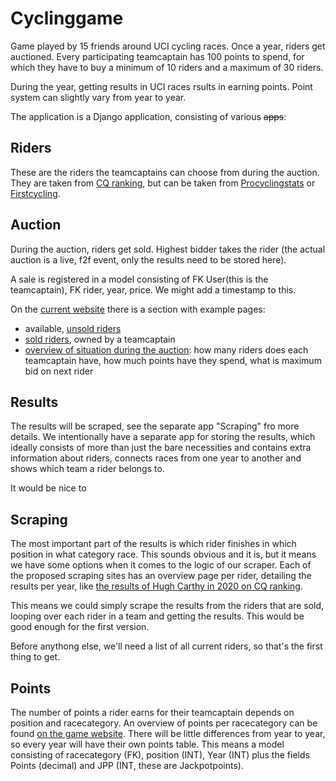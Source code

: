 # Cyclinggame
Game played by 15 friends around UCI cycling races. 
Once a year, riders get auctioned. Every participating teamcaptain has 100 points to spend, for which they have to buy a minimum of 10 riders and a maximum of 30 riders.

During the year, getting results in UCI races rsults in earning points. Point system can slightly vary from year to year.

The application is a Django application, consisting of various ~~apps~~:

## Riders
These are the riders the teamcaptains can choose from during the auction. They are taken from [CQ ranking](https://cqranking.com/men/asp/gen/start.asp),
but can be taken from [Procyclingstats](https://www.procyclingstats.com/) or [Firstcycling](https://firstcycling.com/).

## Auction
During the auction, riders get sold. Highest bidder takes the rider (the actual auction is a live, f2f event, only the results need to be stored here).

A sale is registered in a model consisting of FK User(this is the teamcaptain), FK rider, year, price. 
We might add a timestamp to this.

On the [current website](https://wielerspel.com/veiling-de-ploegen/) there is a section with example pages:
- available, [unsold riders](https://wielerspel.com/veiling-2021-niet-verkochte-renners/)
- [sold riders](https://wielerspel.com/veiling-de-ploegen/), owned by a teamcaptain
- [overview of situation during the auction](https://wielerspel.com/veiling-2021-overzicht-landen/): how many riders does each teamcaptain have, how much points have they spend, what is maximum bid on next rider

## Results
The results will be scraped, see the separate app "Scraping" fro more details. We intentionally have a separate app for storing the results, which ideally 
consists of more than just the bare necessities and contains extra information about riders, connects races from one year to another and shows which team a rider
belongs to.

It would be nice to 

## Scraping
The most important part of the results is which rider finishes in which position in what category race. This sounds obvious and it is, but it means we have 
some options when it comes to the logic of our scraper. Each of the proposed scraping sites has an overview page per rider, detailing the results per year, like 
[the results of Hugh Carthy in 2020 on CQ ranking](https://cqranking.com/men/asp/gen/rider_palm.asp?riderid=21014&year=2020&all=0&current=0).

This means we could simply scrape the results from the riders that are sold, looping over each rider in a team and getting the results. This would be good enough 
for the first version.

Before anythong else, we'll need a list of all current riders, so that's the first thing to get. 

## Points
The number of points a rider earns for their teamcaptain depends on position and racecategory. An overview of points per racecategory can be found [on the game website](https://wielerspel.com/reglement-2020/). There will be little differences from year to year, so every year will have their own points table. This means a 
model consisting of racecategory (FK), position (INT), Year (INT) plus the fields Points (decimal) and JPP (INT, these are Jackpotpoints).
